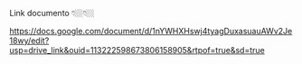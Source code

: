 Link documento  👇🏼👇🏼

https://docs.google.com/document/d/1nYWHXHswj4tyagDuxasuauAWv2Je18wy/edit?usp=drive_link&ouid=113222598673806158905&rtpof=true&sd=true
